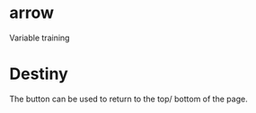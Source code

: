# arrow
Variable training
# Destiny
The button can be used to return to the top/ bottom of the page.

